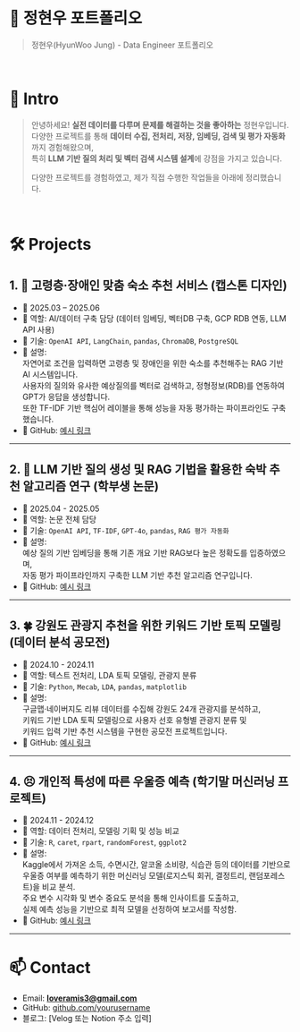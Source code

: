 # 📜 정현우 포트폴리오

> 정현우(HyunWoo Jung) - Data Engineer 포트폴리오

<br />

# 👋 Intro

> 안녕하세요! **실전 데이터를 다루며 문제를 해결하는 것을 좋아하는** 정현우입니다.  
> 다양한 프로젝트를 통해 **데이터 수집, 전처리, 저장, 임베딩, 검색 및 평가 자동화**까지 경험해왔으며,  
> 특히 **LLM 기반 질의 처리 및 벡터 검색 시스템 설계**에 강점을 가지고 있습니다.  
>  
> 다양한 프로젝트를 경험하였고, 제가 직접 수행한 작업들을 아래에 정리했습니다.

<br />

# 🛠 Projects

## 1. 👫 고령층·장애인 맞춤 숙소 추천 서비스 (캡스톤 디자인)

- 📅 2025.03 – 2025.06  
- 🔧 역할: AI/데이터 구축 담당 (데이터 임베딩, 벡터DB 구축, GCP RDB 연동, LLM API 사용)  
- 🧰 기술: `OpenAI API`, `LangChain`, `pandas`, `ChromaDB`, `PostgreSQL`
- 📄 설명:  
  자연어로 조건을 입력하면 고령층 및 장애인을 위한 숙소를 추천해주는 RAG 기반 AI 시스템입니다.  
  사용자의 질의와 유사한 예상질의를 벡터로 검색하고, 정형정보(RDB)를 연동하여 GPT가 응답을 생성합니다.  
  또한 TF-IDF 기반 핵심어 레이블을 통해 성능을 자동 평가하는 파이프라인도 구축했습니다.
- 🔗 GitHub: [예시 링크](https://github.com/Hyun0607/Sliver_Stay_AI)

---

## 2. 🚀 LLM 기반 질의 생성 및 RAG 기법을 활용한 숙박 추천 알고리즘 연구 (학부생 논문)

- 📅 2025.04 - 2025.05  
- 🔧 역할: 논문 전체 담당  
- 🧰 기술: `OpenAI API`, `TF-IDF`, `GPT-4o`, `pandas`, `RAG 평가 자동화`  
- 📄 설명:  
  예상 질의 기반 임베딩을 통해 기존 개요 기반 RAG보다 높은 정확도를 입증하였으며,  
  자동 평가 파이프라인까지 구축한 LLM 기반 추천 알고리즘 연구입니다.  
- 🔗 GitHub: [예시 링크](https://github.com/yourusername/project-rag-research)

---

## 3. 🍀 강원도 관광지 추천을 위한 키워드 기반 토픽 모델링 (데이터 분석 공모전)

- 📅 2024.10 - 2024.11  
- 🔧 역할: 텍스트 전처리, LDA 토픽 모델링, 관광지 분류  
- 🧰 기술: `Python`, `Mecab`, `LDA`, `pandas`, `matplotlib`  
- 📄 설명:  
  구글맵·네이버지도 리뷰 데이터를 수집해 강원도 24개 관광지를 분석하고,  
  키워드 기반 LDA 토픽 모델링으로 사용자 선호 유형별 관광지 분류 및  
  키워드 입력 기반 추천 시스템을 구현한 공모전 프로젝트입니다.  
- 🔗 GitHub: [예시 링크](https://github.com/yourusername/project-topic-modeling)

---

## 4. 😣 개인적 특성에 따른 우울증 예측 (학기말 머신러닝 프로젝트)

- 📅 2024.11 - 2024.12  
- 🔧 역할: 데이터 전처리, 모델링 기획 및 성능 비교 
- 🧰 기술: `R`, `caret`, `rpart`, `randomForest`, `ggplot2`  
- 📄 설명:  
  Kaggle에서 가져온 소득, 수면시간, 알코올 소비량, 식습관 등의 데이터를 기반으로  
  우울증 여부를 예측하기 위한 머신러닝 모델(로지스틱 회귀, 결정트리, 랜덤포레스트)을 비교 분석.  
  주요 변수 시각화 및 변수 중요도 분석을 통해 인사이트를 도출하고,  
  실제 예측 성능을 기반으로 최적 모델을 선정하여 보고서를 작성함.  
- 🔗 GitHub: [예시 링크](https://github.com/yourusername/project-topic-modeling)


---

# 📫 Contact

- Email: **loveramis3@gmail.com**
- GitHub: [github.com/yourusername](https://github.com/yourusername)
- 블로그: [Velog 또는 Notion 주소 입력]

